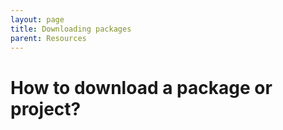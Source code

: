 ```yaml
---
layout: page
title: Downloading packages
parent: Resources
---
```


# How to download a package or project?

